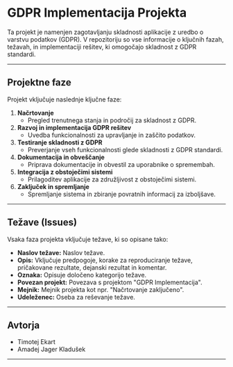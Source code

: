 # GDPR Implementacija Projekta

Ta projekt je namenjen zagotavljanju skladnosti aplikacije z uredbo o varstvu podatkov (GDPR). V repozitoriju so vse informacije o ključnih fazah, težavah, in implementaciji rešitev, ki omogočajo skladnost z GDPR standardi.

---

## Projektne faze

Projekt vključuje naslednje ključne faze:

1. **Načrtovanje**
   - Pregled trenutnega stanja in področij za skladnost z GDPR.
2. **Razvoj in implementacija GDPR rešitev**
   - Uvedba funkcionalnosti za upravljanje in zaščito podatkov.
3. **Testiranje skladnosti z GDPR**
   - Preverjanje vseh funkcionalnosti glede skladnosti z GDPR standardi.
4. **Dokumentacija in obveščanje**
   - Priprava dokumentacije in obvestil za uporabnike o spremembah.
5. **Integracija z obstoječimi sistemi**
   - Prilagoditev aplikacije za združljivost z obstoječimi sistemi.
6. **Zaključek in spremljanje**
   - Spremljanje sistema in zbiranje povratnih informacij za izboljšave.

---

## Težave (Issues)

Vsaka faza projekta vključuje težave, ki so opisane tako:

- **Naslov težave:** Naslov težave.
- **Opis:** Vključuje predpogoje, korake za reproduciranje težave, pričakovane rezultate, dejanski rezultat in komentar.
- **Oznaka:** Opisuje določeno kategorijo težave.
- **Povezan projekt:** Povezava s projektom "GDPR Implementacija".
- **Mejnik:** Mejnik projekta kot npr. "Načrtovanje zaključeno".
- **Udeleženec:** Oseba za reševanje težave.

---


## Avtorja

- Timotej Ekart
- Amadej Jager Kladušek

---
